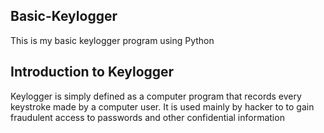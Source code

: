 ## Basic-Keylogger
This is my basic keylogger program using Python

## Introduction to Keylogger
Keylogger is simply defined as a computer program that records every keystroke made by a computer user. It is used mainly by hacker to to gain fraudulent access to passwords and other confidential information

